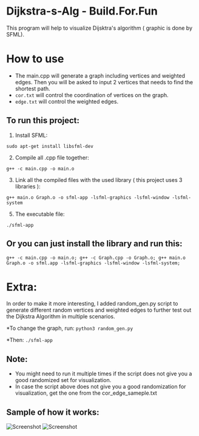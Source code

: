 # Dijkstra-s-Alg - Build.For.Fun

This program will help to visualize Dijsktra's algorithm ( graphic is done by SFML).

# How to use

* The main.cpp will generate a graph including vertices and weighted edges. Then you will be asked to input 2 vertices that needs to find the shortest path.
* `cor.txt` will control the coordination of vertices on the graph.
* `edge.txt` will control the weighted edges.


## To run this project:
1. Install SFML:

```sudo apt-get install libsfml-dev```

2. Compile all .cpp file together:

```g++ -c main.cpp -o main.o```

3. Link all the compiled files with the used library ( this project uses 3 libraries ):

```g++ main.o Graph.o -o sfml-app -lsfml-graphics -lsfml-window -lsfml-system```

5. The executable file:

```./sfml-app```

## Or you can just install the library and run this:

```g++ -c main.cpp -o main.o; g++ -c Graph.cpp -o Graph.o; g++ main.o Graph.o -o sfml.app -lsfml-graphics -lsfml-window -lsfml-system;```

# Extra:

In order to make it more interesting, I added random_gen.py script to generate different random vertices and weighted edges to further test out the Dijkstra Algorithm in multiple scenarios.

*To change the graph, run:
```python3 random_gen.py```

*Then:
```./sfml-app```

## Note:
* You might need to run it multiple times if the script does not give you a good randomized set for visualization.
* In case the script above does not give you a good randomization for visualization, get the one from the cor_edge_sameple.txt

## Sample of how it works:

![Screenshot](sample_graph_text.png)
![Screenshot](sample_graph.png)
